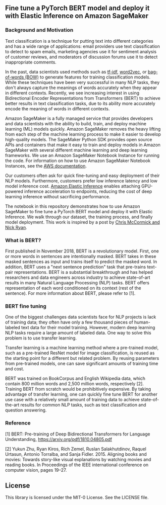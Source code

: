 ## Fine tune a PyTorch BERT model and deploy it with Elastic Inference on Amazon SageMaker

### Background and Motivation

Text classification is a technique for putting text into different categories and has a wide range
of applications: email providers use text classification to detect to spam emails, marketing
agencies use it for sentiment analysis of customer reviews, and moderators of discussion forums use
it to detect inappropriate comments.

In the past, data scientists used methods such as [tf-idf](https://en.wikipedia.org/wiki/Tf%E2%80%93idf),
[word2vec](https://en.wikipedia.org/wiki/Word2vec), or [bag-of-words (BOW)](https://en.wikipedia.org/wiki/Bag-of-words_model)
to generate features for training classification models. While these techniques have been very
successful in many NLP tasks, they don't always capture the meanings of words accurately when they
appear in different contexts. Recently, we see increasing interest in using Bidirectional Encoder
Representations from Transformers (BERT) to achieve better results in text classification tasks,
due to its ability more accurately encode the meaning of words in different contexts.

Amazon SageMaker is a fully managed service that provides developers and data scientists with the
ability to build, train, and deploy machine learning (ML) models quickly. Amazon SageMaker removes
the heavy lifting from each step of the machine learning process to make it easier to develop
high-quality models. The SageMaker Python SDK provides open source APIs and containers that make it
easy to train and deploy models in Amazon SageMaker with several different machine learning and
deep learning frameworks. We use an Amazon SageMaker Notebook Instance for running the code.
For information on how to use Amazon SageMaker Notebook Instances,
see the [AWS documentation](https://docs.aws.amazon.com/sagemaker/latest/dg/nbi.html).

Our customers often ask for quick fine-tuning and easy deployment of their NLP models. Furthermore,
customers prefer low inference latency and low model inference cost.
[Amazon Elastic Inference](https://aws.amazon.com/machine-learning/elastic-inference/) enables
attaching GPU-powered inference acceleration to endpoints, reducing the cost of deep learning
inference without sacrificing performance.

The notebook in this repository demonstrates how to use Amazon SageMaker to fine tune a PyTorch
BERT model and deploy it with Elastic Inference. We walk through our dataset, the training process,
and finally model deployment. This work is inspired by a post by
[Chris McCormick and Nick Ryan](https://mccormickml.com/2019/07/22/BERT-fine-tuning/).

### What is BERT?

First published in November 2018, BERT is a revolutionary model. First, one or more words in
sentences are intentionally masked. BERT takes in these masked sentences as input and trains itself
to predict the masked word. In addition, BERT uses a "next sentence prediction" task that pre-trains
text-pair representations. BERT is a substantial breakthrough and has helped researchers and data
engineers across industry to achieve state-of-art results in many Natural Language Processing (NLP)
tasks. BERT offers representation of each word conditioned on its context (rest of the sentence).
For more information about BERT, please refer to [1].

### BERT fine tuning

One of the biggest challenges data scientists face for NLP projects is lack of training data; they
often have only a few thousand pieces of human-labeled text data for their model training. However,
modern deep learning NLP tasks require a large amount of labeled data. One way to solve this problem
is to use transfer learning.

Transfer learning is a machine learning method where a pre-trained model, such as a pre-trained
ResNet model for image classification, is reused as the starting point for a different but related
problem. By reusing parameters from pre-trained models, one can save significant amounts of training
time and cost.

BERT was trained on BookCorpus and English Wikipedia data, which contain 800 million words and
2,500 million words, respectively [2]. Training BERT from scratch would be prohibitively expensive.
By taking advantage of transfer learning, one can quickly fine tune BERT for another use case with a
relatively small amount of training data to achieve state-of-the-art results for common NLP tasks,
such as text classification and question answering.

### Reference

[1] BERT: Pre-training of Deep Bidirectional Transformers for Language Understanding,
https://arxiv.org/pdf/1810.04805.pdf

[2] Yukun Zhu, Ryan Kiros, Rich Zemel, Ruslan Salakhutdinov, Raquel Urtasun, Antonio Torralba, and
Sanja Fidler. 2015. Aligning books and movies: Towards story-like visual explanations by watching
movies and reading books. In Proceedings of the IEEE international conference on computer vision,
pages 19–27.

## License

This library is licensed under the MIT-0 License. See the LICENSE file.
